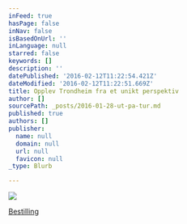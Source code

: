 ```yaml
---
inFeed: true
hasPage: false
inNav: false
isBasedOnUrl: ''
inLanguage: null
starred: false
keywords: []
description: ''
datePublished: '2016-02-12T11:22:54.421Z'
dateModified: '2016-02-12T11:22:51.669Z'
title: Opplev Trondheim fra et unikt perspektiv
author: []
sourcePath: _posts/2016-01-28-ut-pa-tur.md
published: true
authors: []
publisher:
  name: null
  domain: null
  url: null
  favicon: null
_type: Blurb

---
```

![](https://s3-us-west-2.amazonaws.com/the-grid-img/p/68ea3a49bad48238afd7e813fe938f5fcc06f428.jpg)

[Bestilling][0]

[0]: https://www.emailmeform.com/builder/form/37bt3f6ZeV41